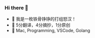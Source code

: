 ### Hi there 👋

<!--
**wjp2013/wjp2013** is a ✨ _special_ ✨ repository because its `README.md` (this file) appears on your GitHub profile.

Here are some ideas to get you started:

- 🔭 I’m currently working on ...
- 🌱 I’m currently learning ...
- 👯 I’m looking to collaborate on ...
- 🤔 I’m looking for help with ...
- 💬 Ask me about ...
- 📫 How to reach me: ...
- 😄 Pronouns: ...
- ⚡ Fun fact: ...
-->

- 💪 我是一枚铁骨铮铮的打组怒汉！
- 🤪 5分翻译，4分摘抄，1分原创
- 🤟 Mac, Programming, VSCode, Golang
